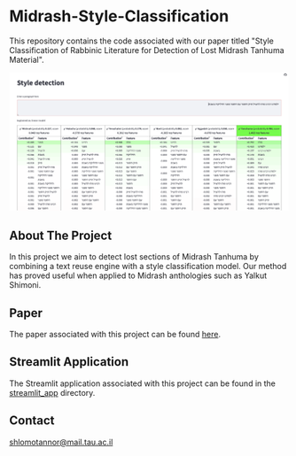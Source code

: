 # Midrash-Style-Classification

This repository contains the code associated with our paper titled "Style Classification of Rabbinic Literature for Detection of Lost Midrash Tanhuma Material". 

![Project Image](./images/style.png)

## About The Project

In this project we aim to detect lost sections of Midrash Tanhuma by combining a text reuse engine with a style classification model.
Our method has proved useful when applied to Midrash anthologies such as Yalkut Shimoni.

## Paper
The paper associated with this project can be found [here](https://arxiv.org/abs/2211.09710).


## Streamlit Application

The Streamlit application associated with this project can be found in the [streamlit_app](./streamlit_app) directory.

## Contact

shlomotannor@mail.tau.ac.il
